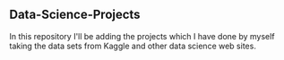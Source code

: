 ## Data-Science-Projects ##                     
In this repository I'll be adding the projects which I have done by myself taking the data sets from Kaggle and other data science web sites.                              
  
 
  
 
 
